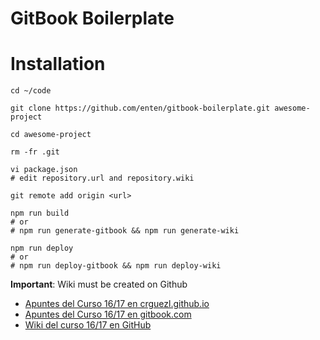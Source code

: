 # GitBook Boilerplate

# Installation


```shell
cd ~/code

git clone https://github.com/enten/gitbook-boilerplate.git awesome-project

cd awesome-project

rm -fr .git

vi package.json
# edit repository.url and repository.wiki

git remote add origin <url>

npm run build
# or
# npm run generate-gitbook && npm run generate-wiki

npm run deploy
# or
# npm run deploy-gitbook && npm run deploy-wiki
```
__Important__: Wiki must be created on Github

* [Apuntes del Curso 16/17 en crguezl.github.io](https://crguezl.github.io/ull-esit-1617)
* [Apuntes del Curso 16/17 en gitbook.com](https://www.gitbook.com/book/casianorodriguezleon/ull-esit-1617/details)
* [Wiki del curso 16/17 en GitHub](https://github.com/crguezl/ull-esit-1617/wiki)
